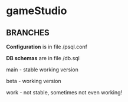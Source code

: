 # gameStudio

BRANCHES
---

**Configuration** is in file /psql.conf

**DB schemas** are in file /db.sql

main - stable working version

beta - working version

work - not stable, sometimes not even working!
